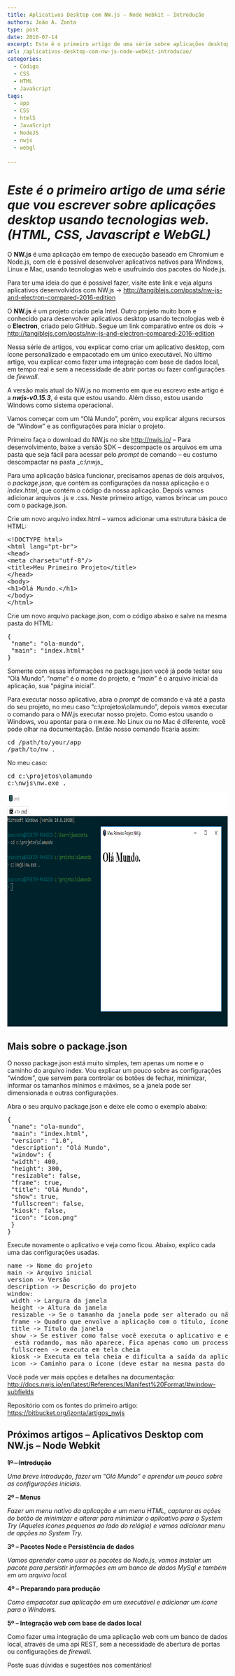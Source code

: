 ```yaml
---
title: Aplicativos Desktop com NW.js – Node Webkit – Introdução
authors: João A. Zonta
type: post
date: 2016-07-14
excerpt: Este é o primeiro artigo de uma série sobre aplicações desktop usando tecnologias web. (HTML, CSS, Javascript e WebGL)
url: /aplicativos-desktop-com-nw-js-node-webkit-introducao/
categories:
  - Código
  - CSS
  - HTML
  - JavaScript
tags:
  - app
  - CSS
  - html5
  - JavaScript
  - NodeJS
  - nwjs
  - webgl

---
```

# _**Este é o primeiro artigo de uma série que vou escrever sobre aplicações desktop usando tecnologias web. (HTML, CSS, Javascript e WebGL)**_

O **NW.js** é uma aplicação em tempo de execução baseado em Chromium e Node.js, com ele é possível desenvolver aplicativos nativos para Windows, Linux e Mac, usando tecnologias web e usufruindo dos pacotes do Node.js.

Para ter uma ideia do que é possível fazer, visite este link e veja alguns aplicativos desenvolvidos com NW.js -> <a href="http://tangiblejs.com/posts/nw-js-and-electron-compared-2016-edition" target="_blank">http://tangiblejs.com/posts/nw-js-and-electron-compared-2016-edition</a>

O **NW.js** é um projeto criado pela Intel. Outro projeto muito bom e conhecido para desenvolver aplicativos desktop usando tecnologias web é o **Electron**, criado pelo GitHub. Segue um link comparativo entre os dois -> <a href="http://tangiblejs.com/posts/nw-js-and-electron-compared-2016-edition" target="_blank">http://tangiblejs.com/posts/nw-js-and-electron-compared-2016-edition</a>

Nessa série de artigos, vou explicar como criar um aplicativo desktop, com ícone personalizado e empacotado em um único executável. No último artigo, vou explicar como fazer uma integração com base de dados local, em tempo real e sem a necessidade de abrir portas ou fazer configurações de _firewall_.

A versão mais atual do NW.js no momento em que eu escrevo este artigo é a **_nwjs-v0.15.3_**, é esta que estou usando. Além disso, estou usando Windows como sistema operacional.

Vamos começar com um &#8220;Olá Mundo&#8221;, porém, vou explicar alguns recursos de &#8220;Window&#8221; e as configurações para iniciar o projeto.

Primeiro faça o download do NW.js no site <http://nwjs.io/> &#8211; Para desenvolvimento, baixe a versão SDK &#8211; descompacte os arquivos em uma pasta que seja fácil para acessar pelo _prompt_ de comando &#8211; eu costumo descompactar na pasta _c:\nwjs\_

Para uma aplicação básica funcionar, precisamos apenas de dois arquivos, o _package.json_, que contém as configurações da nossa aplicação e o _index.html_, que contém o código da nossa aplicação. Depois vamos adicionar arquivos .js e .css. Neste primeiro artigo, vamos brincar um pouco com o package.json.

Crie um novo arquivo index.html &#8211; vamos adicionar uma estrutura básica de HTML:

<pre class="lang-html">&lt;!DOCTYPE html&gt;
&lt;html lang="pt-br"&gt;
&lt;head&gt;
&lt;meta charset="utf-8"/&gt;
&lt;title&gt;Meu Primeiro Projeto&lt;/title&gt;
&lt;/head&gt;
&lt;body&gt;
&lt;h1&gt;Olá Mundo.&lt;/h1&gt;
&lt;/body&gt;
&lt;/html&gt;
</pre>

Crie um novo arquivo package.json, com o código abaixo e salve na mesma pasta do HTML:

<pre>{
 "name": "ola-mundo",
 "main": "index.html"
}</pre>

Somente com essas informações no package.json você já pode testar seu &#8220;Olá Mundo&#8221;. &#8220;_name_&#8221; é o nome do projeto, e &#8220;_main_&#8221; é o arquivo inicial da aplicação, sua &#8220;página inicial&#8221;.

Para executar nosso aplicativo, abra o _prompt_ de comando e vá até a pasta do seu projeto, no meu caso &#8220;c:\projetos\olamundo&#8221;, depois vamos executar o comando para o NW.js executar nosso projeto. Como estou usando o Windows, vou apontar para o nw.exe. No Linux ou no Mac é diferente, você pode olhar na documentação. Então nosso comando ficaria assim:

<pre>cd /path/to/your/app
/path/to/nw .</pre>

No meu caso:

<pre>cd c:\projetos\olamundo
c:\nwjs\nw.exe .</pre>

<img class="alignnone wp-image-54795 size-full" src="https://raw.githubusercontent.com/diegoeis/tableless-static-images/master/2016/06/olamundo01.png" alt="Tela Olá Mundo NW.js" width="966" height="535" />

## Mais sobre o package.json

O nosso package.json está muito simples, tem apenas um nome e o caminho do arquivo index. Vou explicar um pouco sobre as configurações &#8220;window&#8221;, que servem para controlar os botões de fechar, minimizar, informar os tamanhos mínimos e máximos, se a janela pode ser dimensionada e outras configurações.

Abra o seu arquivo package.json e deixe ele como o exemplo abaixo:

<pre>{
 "name": "ola-mundo",
 "main": "index.html",
 "version": "1.0",
 "description": "Olá Mundo",
 "window": {
 "width": 400,
 "height": 300,
 "resizable": false,
 "frame": true,
 "title": "Olá Mundo",
 "show": true,
 "fullscreen": false,
 "kiosk": false,
 "icon": "icon.png"
 }
}
</pre>

Execute novamente o aplicativo e veja como ficou. Abaixo, explico cada uma das configurações usadas.

<pre>name -&gt; Nome do projeto
main -&gt; Arquivo inicial
version -&gt; Versão
description -&gt; Descrição do projeto
window:
 width -&gt; Largura da janela
 height -&gt; Altura da janela
 resizable -&gt; Se o tamanho da janela pode ser alterado ou não
 frame -&gt; Quadro que envolve a aplicação com o título, ícone, botões de fechar, minimizar e maximizar
 title -&gt; Título da janela
 show -&gt; Se estiver como false você executa o aplicativo e ele fica em modo silencioso, 
  está rodando, mas não aparece. Fica apenas como um processo no Windows.
 fullscreen -&gt; executa em tela cheia
 kiosk -&gt; Executa em tela cheia e dificulta a saída da aplicação, normalmente é usado para exposições.
 icon -&gt; Caminho para o ícone (deve estar na mesma pasta do projeto)</pre>

Você pode ver mais opções e detalhes na documentação: <a href="http://docs.nwjs.io/en/latest/References/Manifest%20Format/#window-subfields" target="_blank">http://docs.nwjs.io/en/latest/References/Manifest%20Format/#window-subfields</a>

Repositório com os fontes do primeiro artigo: <a href="https://bitbucket.org/jzonta/artigos_nwjs" target="_blank">https://bitbucket.org/jzonta/artigos_nwjs</a>

## Próximos artigos &#8211; Aplicativos Desktop com NW.js &#8211; Node Webkit

<del><strong>1º &#8211; Introdução</strong></del>
  
_Uma breve introdução, fazer um &#8220;Olá Mundo&#8221; e aprender um pouco sobre as configurações iniciais._

**2º &#8211; Menus**
  
_Fazer um menu nativo da aplicação e um menu HTML, capturar as ações do botão de minimizar e alterar para minimizar o aplicativo para o System Try (Aqueles ícones pequenos ao lado do relógio) e vamos adicionar menu de opções no System Try._

**3º &#8211; Pacotes Node e Persistência de dados**
  
_Vamos aprender como usar os pacotes do Node.js, vamos instalar um pacote para persistir informações em um banco de dados MySql e também em um arquivo local._

**4º &#8211; Preparando para produção**
  
_Como empacotar sua aplicação em um executável e adicionar um ícone para o Windows._

**5º &#8211; Integração web com base de dados local**
  
Como fazer uma integração de uma aplicação web com um banco de dados local, através de uma api REST, sem a necessidade de abertura de portas ou configurações de _firewall_.

Poste suas dúvidas e sugestões nos comentários!